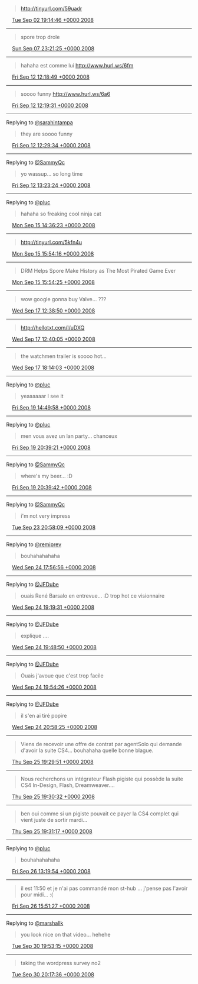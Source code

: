 > http://tinyurl.com/59uadr

<img src="/media/tweet.ico" width="12" /> [Tue Sep 02 19:14:46 +0000 2008](https://twitter.com/eduplessis/status/907152793)

----

> spore trop drole

<img src="/media/tweet.ico" width="12" /> [Sun Sep 07 23:21:25 +0000 2008](https://twitter.com/eduplessis/status/913205417)

----

> hahaha est comme lui http://www.hurl.ws/6fm

<img src="/media/tweet.ico" width="12" /> [Fri Sep 12 12:18:49 +0000 2008](https://twitter.com/eduplessis/status/918814632)

----

> soooo funny http://www.hurl.ws/6a6

<img src="/media/tweet.ico" width="12" /> [Fri Sep 12 12:19:31 +0000 2008](https://twitter.com/eduplessis/status/918815266)

----

Replying to [@sarahintampa](https://twitter.com/sarahintampa/status/918497549)

> they are soooo funny

<img src="/media/tweet.ico" width="12" /> [Fri Sep 12 12:29:34 +0000 2008](https://twitter.com/eduplessis/status/918824173)

----

Replying to [@SammyQc](https://twitter.com/samuellavoie/status/918875971)

> yo wassup... so long time

<img src="/media/tweet.ico" width="12" /> [Fri Sep 12 13:23:24 +0000 2008](https://twitter.com/eduplessis/status/918876783)

----

Replying to [@pluc](https://twitter.com/pluc/status/922124719)

> hahaha so freaking cool ninja cat

<img src="/media/tweet.ico" width="12" /> [Mon Sep 15 14:36:23 +0000 2008](https://twitter.com/eduplessis/status/922127244)

----

> http://tinyurl.com/5kfn4u

<img src="/media/tweet.ico" width="12" /> [Mon Sep 15 15:54:16 +0000 2008](https://twitter.com/eduplessis/status/922218390)

----

> DRM Helps Spore Make History as The Most Pirated Game Ever

<img src="/media/tweet.ico" width="12" /> [Mon Sep 15 15:54:25 +0000 2008](https://twitter.com/eduplessis/status/922218499)

----

> wow google gonna buy Valve... ???

<img src="/media/tweet.ico" width="12" /> [Wed Sep 17 12:38:50 +0000 2008](https://twitter.com/eduplessis/status/924547405)

----

> http://hellotxt.com/l/uDXQ

<img src="/media/tweet.ico" width="12" /> [Wed Sep 17 12:40:05 +0000 2008](https://twitter.com/eduplessis/status/924548489)

----

> the watchmen trailer is soooo hot...

<img src="/media/tweet.ico" width="12" /> [Wed Sep 17 18:14:03 +0000 2008](https://twitter.com/eduplessis/status/924938749)

----

Replying to [@pluc](https://twitter.com/pluc/status/927306303)

> yeaaaaaar I see it

<img src="/media/tweet.ico" width="12" /> [Fri Sep 19 14:49:58 +0000 2008](https://twitter.com/eduplessis/status/927308374)

----

Replying to [@pluc](https://twitter.com/pluc/status/927711651)

> men vous avez un lan party... chanceux

<img src="/media/tweet.ico" width="12" /> [Fri Sep 19 20:39:21 +0000 2008](https://twitter.com/eduplessis/status/927719280)

----

Replying to [@SammyQc](https://twitter.com/samuellavoie/status/927717560)

> where's my beer... :D

<img src="/media/tweet.ico" width="12" /> [Fri Sep 19 20:39:42 +0000 2008](https://twitter.com/eduplessis/status/927719628)

----

Replying to [@SammyQc](https://twitter.com/samuellavoie/status/932159495)

> i'm not very impress

<img src="/media/tweet.ico" width="12" /> [Tue Sep 23 20:58:09 +0000 2008](https://twitter.com/eduplessis/status/932168344)

----

Replying to [@remiprev](https://twitter.com/remi/status/933295157)

> bouhahahahaha

<img src="/media/tweet.ico" width="12" /> [Wed Sep 24 17:56:56 +0000 2008](https://twitter.com/eduplessis/status/933298881)

----

Replying to [@JFDube](https://twitter.com/JFDube/status/933368931)

> ouais René Barsalo en entrevue... :D trop hot ce visionnaire

<img src="/media/tweet.ico" width="12" /> [Wed Sep 24 19:19:31 +0000 2008](https://twitter.com/eduplessis/status/933392861)

----

Replying to [@JFDube](https://twitter.com/JFDube/status/933423580)

> explique ....

<img src="/media/tweet.ico" width="12" /> [Wed Sep 24 19:48:50 +0000 2008](https://twitter.com/eduplessis/status/933428170)

----

Replying to [@JFDube](https://twitter.com/JFDube/status/933433148)

> Ouais j'avoue que c'est trop facile

<img src="/media/tweet.ico" width="12" /> [Wed Sep 24 19:54:26 +0000 2008](https://twitter.com/eduplessis/status/933435229)

----

Replying to [@JFDube](https://twitter.com/JFDube/status/933488854)

> il s'en ai tiré popire

<img src="/media/tweet.ico" width="12" /> [Wed Sep 24 20:58:25 +0000 2008](https://twitter.com/eduplessis/status/933510460)

----

> Viens de recevoir une offre de contrat par agentSolo qui demande d'avoir la suite CS4... bouhahaha quelle bonne blague.

<img src="/media/tweet.ico" width="12" /> [Thu Sep 25 19:29:51 +0000 2008](https://twitter.com/eduplessis/status/934780306)

----

> Nous recherchons un intégrateur Flash pigiste qui possède la suite CS4 In-Design, Flash, Dreamweaver....

<img src="/media/tweet.ico" width="12" /> [Thu Sep 25 19:30:32 +0000 2008](https://twitter.com/eduplessis/status/934781151)

----

> ben oui comme si un pigiste pouvait ce payer la CS4 complet qui vient juste de sortir mardi...

<img src="/media/tweet.ico" width="12" /> [Thu Sep 25 19:31:17 +0000 2008](https://twitter.com/eduplessis/status/934782070)

----

Replying to [@pluc](https://twitter.com/pluc/status/935671008)

> bouhahahahaha

<img src="/media/tweet.ico" width="12" /> [Fri Sep 26 13:19:54 +0000 2008](https://twitter.com/eduplessis/status/935673171)

----

> il est 11:50 et je n'ai pas commandé mon st-hub ... j'pense pas l'avoir pour midi...  :(

<img src="/media/tweet.ico" width="12" /> [Fri Sep 26 15:51:27 +0000 2008](https://twitter.com/eduplessis/status/935864273)

----

Replying to [@marshallk](https://twitter.com/marshallk/status/940989575)

> you look nice on that video... hehehe

<img src="/media/tweet.ico" width="12" /> [Tue Sep 30 19:53:15 +0000 2008](https://twitter.com/eduplessis/status/940992880)

----

> taking the wordpress survey no2

<img src="/media/tweet.ico" width="12" /> [Tue Sep 30 20:17:36 +0000 2008](https://twitter.com/eduplessis/status/941019348)
